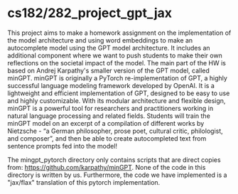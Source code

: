 # cs182/282_project_gpt_jax

This project aims to make a homework assignment on the implementation of the model architecture and using word embeddings to make an autocomplete model using the GPT model architecture. It includes an additional component where we want to push students to make their own reflections on the societal impact of the model. The main part of the HW is based on Andrej Karpathy's smaller version of the GPT model, called minGPT. minGPT is originally a PyTorch re-implementation of GPT, a highly successful language modeling framework developed by OpenAI. It is a lightweight and efficient implementation of GPT, designed to be easy to use and highly customizable. With its modular architecture and flexible design, minGPT is a powerful tool for researchers and practitioners working in natural language processing and related fields. Students will train the minGPT model on an excerpt of a compilation of different works by Nietzsche - “a German philosopher, prose poet, cultural critic, philologist, and composer”, and then be able to create autocompleted text from sentence prompts fed into the model! 

The mingpt_pytorch directory only contains scripts that are direct copies from: https://github.com/karpathy/minGPT. None of the code in this directory is written by us. Furthermore, the code we have implemented is a "jax/flax" translation of this pytorch implementation.
